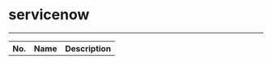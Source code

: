 # servicenow
<hr/>
<table>
  <tr>
    <th>No.</th>
    <th>Name</th>
    <th>Description</th>
  </tr>
  <tr>
    <!--<td>1</td>
    <td>Create User HR Profile <a href="https://github.com/BilalMalik10/servicenow/tree/master/UI%20Action">UI Action</a></td>
    <td>UI Action on sys_user table to create an HR Profile of the user. when user clicks on the create HR profile button a new HR record is created and all the information related to the user record is carried over to the newly created record.</td>-->
  </tr>
</table>